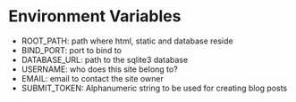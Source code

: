 # Environment Variables

- ROOT_PATH: path where html, static and database reside
- BIND_PORT: port to bind to
- DATABASE_URL: path to the sqlite3 database
- USERNAME: who does this site belong to?
- EMAIL: email to contact the site owner
- SUBMIT_TOKEN: Alphanumeric string to be used for creating blog posts
